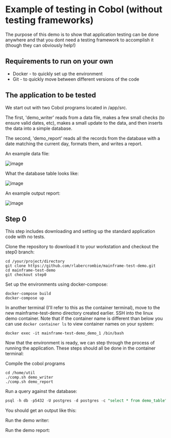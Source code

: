 # Example of testing in Cobol (without testing frameworks)

The purpose of this demo is to show that application testing can be done anywhere and that you dont need a testing framework to accomplish it (though they can obviously help!)

## Requirements to run on your own

- Docker - to quickly set up the environment
- Git - to quickly move between different versions of the code

## The application to be tested

We start out with two Cobol programs located in /app/src.  

The first, 'demo_writer' reads from a data file, makes a few small checks (to ensure valid dates, etc), makes a small update to the data, and then inserts the data into a simple database.

The second, 'demo_report' reads all the records from the database with a date matching the current day, formats them, and writes a report.  

An example data file:

![image](https://user-images.githubusercontent.com/1844696/174794091-b3b36e4f-f80a-4e17-b58e-0a31a003cce9.png)

What the database table looks like:

![image](https://user-images.githubusercontent.com/1844696/174794682-1ed218f2-e711-4f6b-ad01-4617f590cce2.png)

An example output report:

![image](https://user-images.githubusercontent.com/1844696/174794170-358cac47-4d0f-48a6-87cf-264dd8807277.png)

## Step 0 

This step includes downloading and setting up the standard application code with no tests.

Clone the repository to download it to your workstation and checkout the step0 branch:
```
cd /your/project/directory
git clone https://github.com/rlabercrombie/mainframe-test-demo.git
cd mainframe-test-demo
git checkout step0
```

Set up the environments using docker-compose:
```
docker-compose build
docker-compose up
```

In another terminal (I'll refer to this as the container terminal), move to the new mainframe-test-demo directory created earlier.  SSH into the linux demo container.  Note that if the container name is different than below you can use ```docker container ls``` to view container names on your system:
```
docker exec -it mainframe-test-demo_demo_1 /bin/bash
```

Now that the environment is ready, we can step through the process of running the application.  These steps should all be done in the container terminal:

Compile the cobol programs
```
cd /home/util
./comp.sh demo_writer
./comp.sh demo_report
```

Run a query against the database:
```sql
psql -h db -p5432 -U postgres -d postgres -c "select * from demo_table"
```

You should get an output like this:



Run the demo writer:

Run the demo report:




